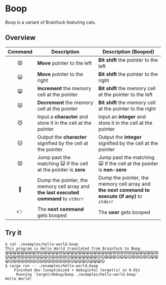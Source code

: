 # Boop

Boop is a variant of Brainfuck featuring cats.

## Overview

| Command | Description                                                                           | Description (Booped)                                                                             |
| :-----: | ------------------------------------------------------------------------------------- | ------------------------------------------------------------------------------------------------ |
|    😾    | **Move** pointer to the left                                                          | **Bit shift** the pointer to the left                                                            |
|    😺    | **Move** pointer to the right                                                         | **Bit shift** the pointer to the right                                                           |
|    😸    | **Increment** the memory cell at the pointer                                          | **Bit shift** the memory cell at the pointer to the left                                         |
|    😿    | **Decrement** the memory cell at the pointer                                          | **Bit shift** the memory cell at the pointer to the right                                        |
|    😼    | Input a **character** and store it in the cell at the pointer                         | Input an **integer** and store it in the cell at the pointer                                     |
|    😽    | Output the **character** signified by the cell at the pointer                         | Output the **integer** signified by the cell at the pointer                                      |
|    😻    | Jump past the matching 🙀 if the cell at the pointer is **zero**                       | Jump past the matching 🙀 if the cell at the pointer is **non-zero**                              |
|    💩    | Dump the pointer, the memory cell array and **the last executed command** to `stderr` | Dump the pointer, the memory cell array and **the next command to execute (if any)** to `stderr` |
|    👉    | The **next command** gets booped                                                      | The **user** gets booped                                                                         |

## Try it

```shell
$ cat ./examples/hello-world.boop
This program is Hello World translated from Brainfuck to Boop.
😸😸😸😸😸😸😸😸😻😺😸😸😸😸😻😺😸😸😺😸😸😸😺😸😸😸😺😸😾😾😾😾😿🙀😺😸😺😸😺😿😺😺😸😻😾🙀😾😿🙀😺😺😽😺😿😿😿😽😸😸😸😸😸😸😸😽😽😸😸😸😽😺😺😽😾😿😽😾😽😸😸😸😽😿😿😿😿😿😿😽😿😿😿😿😿😿😿😿😽😺😺😸😽😺😸😸😽
$ cargo run -- ./examples/hello-world.boop
    Finished dev [unoptimized + debuginfo] target(s) in 0.01s
     Running `target/debug/boop ./examples/hello-world.boop`
Hello World!
```
